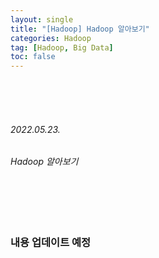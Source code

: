 ```yaml
---
layout: single
title: "[Hadoop] Hadoop 알아보기"
categories: Hadoop
tag: [Hadoop, Big Data]
toc: false
---
```


<br>
<br>
<br>

###### 2022.05.23.
###### Hadoop 알아보기

<br>
<br>
<br>

### 내용 업데이트 예정

<br>
